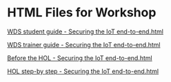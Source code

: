 ﻿# HTML Files for Workshop
[WDS student guide - Securing the IoT end-to-end.html](https://cloudworkshop.blob.core.windows.net/securing-iot-end-to-end/Whiteboard%20design%20session/WDS%20student%20guide%20-%20Securing%20the%20IoT%20end-to-end.html)

[WDS trainer guide - Securing the IoT end-to-end.html](https://cloudworkshop.blob.core.windows.net/securing-iot-end-to-end/Whiteboard%20design%20session/WDS%20trainer%20guide%20-%20Securing%20the%20IoT%20end-to-end.html)

[Before the HOL - Securing the IoT end-to-end.html](https://cloudworkshop.blob.core.windows.net/securing-iot-end-to-end/Hands-on%20lab/Before%20the%20HOL%20-%20Securing%20the%20IoT%20end-to-end.html)

[HOL step-by step - Securing the IoT end-to-end.html](https://cloudworkshop.blob.core.windows.net/securing-iot-end-to-end/Hands-on%20lab/HOL%20step-by%20step%20-%20Securing%20the%20IoT%20end-to-end.html)


